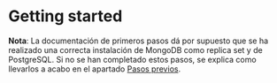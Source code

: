 # Getting started

__Nota__: La documentación de primeros pasos dá por supuesto que se ha realizado una correcta instalación de MongoDB como replica set y de PostgreSQL. Si no se han completado estos pasos, se explica como llevarlos a acabo en el apartado [Pasos previos](00_Pasos_previos.md).
